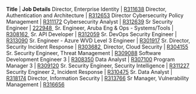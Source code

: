 **Title** | **Job Details**
Director, Enterprise Identity | [R311638](https://jobs.comcast.com/jobs/description/tpx-jd-template?external_or_internal=External&job_id=R311638)
Director, Authentication and Architecture | [R312653](https://jobs.comcast.com/jobs/description/tpx-jd-template?external_or_internal=External&job_id=R312653)
Director Cybersecurity Policy Management | [R311172](https://jobs.comcast.com/jobs/description/tpx-jd-template?external_or_internal=External&job_id=R311172)
Cybersecurity Analyst  | [R312639](https://jobs.comcast.com/jobs/description/tpx-jd-template?external_or_internal=External&job_id=R312639)
Sr Security Engineer   | [222948 ](https://jobs.comcast.com/jobs/description/tpx-jd-template?external_or_internal=External&job_id=222948)
Sr. Engineer, Aruba Eng & Ops - Systems/Tools | [R308162 ](https://jobs.comcast.com/jobs/description/tpx-jd-template?external_or_internal=External&job_id=R308162)
Sr. API Developer  | [R312059](https://jobs.comcast.com/jobs/description/tpx-jd-template?external_or_internal=External&job_id=R312059)
Sr. DevOps Security Engineer | [R313090](https://jobs.comcast.com/jobs/description/tpx-jd-template?external_or_internal=External&job_id=R313090)
Sr. Engineer - Azure WVD Level 3 Engineer | [R301917](https://jobs.comcast.com/jobs/description/tpx-jd-template?external_or_internal=External&job_id=R301917)
Sr. Director, Security Incident Response | [R303682 ](https://jobs.comcast.com/jobs/description/tpx-jd-template?external_or_internal=External&job_id=R303682)
Director, Cloud Security  | [R304155](https://jobs.comcast.com/jobs/description/regular?external_or_internal=External&job_id=R304155)
Sr. Security Engineer, Threat Management | [R309088](https://jobs.comcast.com/jobs/description/tpx-jd-template?external_or_internal=External&job_id=R309088)
Software Development Engineer 3 | [R308350](https://jobs.comcast.com/jobs/description/tpx-jd-template?external_or_internal=External&job_id=R308350)
Data Analyst | [R307100](https://jobs.comcast.com/jobs/description/tpx-jd-template?external_or_internal=External&job_id=R307100)
Program Manager 3 | [R309120](https://jobs.comcast.com/jobs/description/tpx-jd-template?external_or_internal=External&job_id=R309120)
Sr. Security Engineer, Security Intelligence  | [R311227](https://jobs.comcast.com/jobs/description/tpx-jd-template?external_or_internal=External&job_id=R311227)
Security Engineer 2, Incident Response | [R310475](https://jobs.comcast.com/jobs/description/tpx-jd-template?external_or_internal=External&job_id=R310475)
Sr. Data Analyst | [R318174](https://jobs.comcast.com/jobs/description/tpx-jd-template?external_or_internal=External&job_id=R313769)
Director, Information Security  | [R313766](https://jobs.comcast.com/jobs/description/tpx-jd-template?external_or_internal=External&job_id=R313766)
Sr Manager, Vulnerability Management  | [R316656](https://jobs.comcast.com/jobs/description/tpx-jd-template?external_or_internal=External&job_id=R316656 )
